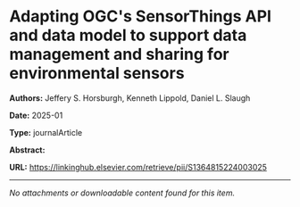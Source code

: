 # Adapting OGC's SensorThings API and data model to support data management and sharing for environmental sensors

**Authors:** Jeffery S. Horsburgh, Kenneth Lippold, Daniel L. Slaugh

**Date:** 2025-01

**Type:** journalArticle

**Abstract:**


**URL:** https://linkinghub.elsevier.com/retrieve/pii/S1364815224003025

---



*No attachments or downloadable content found for this item.*

